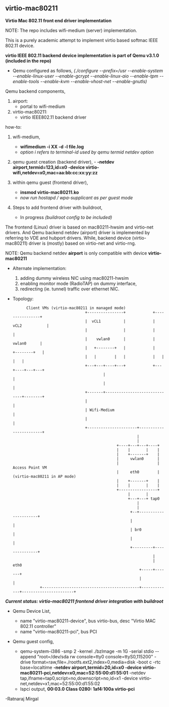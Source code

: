 ## virtio-mac80211
**Virtio Mac 802.11 front end driver implementation**

NOTE: The repo includes wifi-medium (server) implementation.

This is a purely academic attempt to implement virtio based softmac IEEE 802.11 device.

**virtio IEEE 802.11 backend device implementation is part of Qemu v3.1.0 (included in the repo)**
- Qemu configured as follows,
	_(./configure --prefix=/usr --enable-system --enable-linux-user --enable-gcrypt --enable-linux-aio --enable-tpm --enable-tools --enable-kvm --enable-vhost-net --enable-gnutls)_

Qemu backend components,
1. airport:
	- portal to wifi-medium
2. virtio-mac80211:
	- virtio IEEE802.11 backend driver

how-to:
1. wifi-medium,
	- **wifimedium -i XX -d -l file.log**
	- _option i refers to terminal-id used by qemu termid netdev option_

2. qemu guest creation (backend driver),
        - **-netdev airport,termid=123,id=x0 -device virtio-wifi,netdev=x0,mac=aa:bb:cc:xx:yy:zz**

3. within qemu guest (frontend driver),
	- **insmod virtio-mac80211.ko**
	- _now run hostapd / wpa-supplicant as per guest mode_
4. Steps to add frontend driver with buildroot,
	- In progress _(buildroot config to be included)_

The frontend (Linux) driver is based on mac80211-hwsim and virtio-net drivers.
And Qemu backend netdev (airport) driver is implemented by referring to VDE and hubport drivers.
While, backend device (virtio-mac80211) driver is (mostly) based on virtio-net and virtio-rng.

NOTE: Qemu backend netdev **airport** is only compatible with device **virtio-mac80211**

- Alternate implementation:
	1. adding dummy wireless NIC using mac80211-hwsim
	2. enabling monitor mode (RadioTAP) on dummy interface,
	3. redirecting (ie. tunnel) traffic over ethernet NIC.

- Topology:

			Client VMs (virtio-mac80211 in managed mode)
                                      +----------------+            +----------------+
                                      |  vCL1          |            | vCL2           |
                                      |                |            |                |
                                      |    vwlan0      |            |    vwlan0      |
                                      |   +--------+   |            |   +--------+   |
                                      |   |        |   |            |   |        |   |
                                      +---+---+----+---+            +---+----+---+---+
                                              |                              |
                                              |                              |
                                      +-------+------------------------------+--------+
                                      |                                               |
                                      | Wifi-Medium                                   |
                                      |                                               |
                                      +----------------------+------------------------+
                                                             |
                                                             |
                                                    +----+---+---+----+
                                                    |    |       |    |
                                                    |    +-------+    |
                                                    |     vwlan0      |
                                                    |                 |  Access Point VM
                                                    |     eth0        |  (virtio-mac80211 in AP mode)
                                                    |    +-------+    |
                                                    |    |       |    |
                                                    +-----------------+
                                                         |       |
                                                         +---+---+ tap0
                                                             |
                                                             |
                                                          +--+----------------------+
                                                          |                         |
                                                          | br0                     |
                                                          |                         |
                                                          +---------+---------------+
                                                                    |
                                                                    |   eth0
                                                              +-----+-------+
                                                              |             |
                  +-------------------------------------------+-------------+-----------------------+

***Current status: virtio-mac80211 frontend driver integration with buildroot***
- Qemu Device List,
	- name "virtio-mac80211-device", bus virtio-bus, desc "Virtio MAC 802.11 controller"
	- name "virtio-mac80211-pci", bus PCI

- Qemu guest config,
	- qemu-system-i386 -smp 2 -kernel ./bzImage -m 1G -serial stdio --append "root=/dev/sda rw console=tty0 console=ttyS0,115200" -drive format=raw,file=./rootfs.ext2,index=0,media=disk -boot c -rtc base=localtime **-netdev airport,termid=20,id=x0 -device virtio-mac80211-pci,netdev=x0,mac=52:55:00:d1:55:01** -netdev tap,ifname=tap0,script=no,downscript=no,id=x1 -device virtio-net,netdev=x1,mac=52:55:00:d1:55:02
	- lspci output,
		**00:03.0 Class 0280: 1af4:100a virtio-pci**

-Ratnaraj Mirgal
